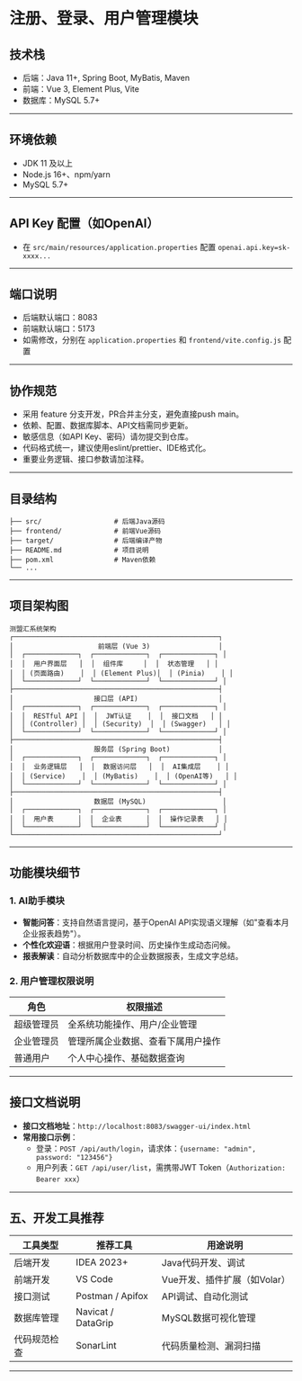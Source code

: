 # 注册、登录、用户管理模块


## 技术栈
- 后端：Java 11+, Spring Boot, MyBatis, Maven
- 前端：Vue 3, Element Plus, Vite
- 数据库：MySQL 5.7+

---

## 环境依赖
- JDK 11 及以上
- Node.js 16+、npm/yarn
- MySQL 5.7+

---

## API Key 配置（如OpenAI）
- 在 `src/main/resources/application.properties` 配置 `openai.api.key=sk-xxxx...`

---

## 端口说明
- 后端默认端口：8083
- 前端默认端口：5173
- 如需修改，分别在 `application.properties` 和 `frontend/vite.config.js` 配置

---

## 协作规范
- 采用 feature 分支开发，PR合并主分支，避免直接push main。
- 依赖、配置、数据库脚本、API文档需同步更新。
- 敏感信息（如API Key、密码）请勿提交到仓库。
- 代码格式统一，建议使用eslint/prettier、IDE格式化。
- 重要业务逻辑、接口参数请加注释。

---

## 目录结构
```
├── src/                  # 后端Java源码
├── frontend/             # 前端Vue源码
├── target/               # 后端编译产物
├── README.md             # 项目说明
├── pom.xml               # Maven依赖
└── ...
```

---

## 项目架构图

```
测盟汇系统架构
┌───────────────────────────────────────────────────┐
│                     前端层 (Vue 3)                 │
│  ┌─────────────┐  ┌─────────────┐  ┌─────────────┐ │
│  │  用户界面层   │  │  组件库     │  │  状态管理   │ │
│  │ (页面路由)    │  │ (Element Plus)│  │ (Pinia)    │ │
│  └─────────────┘  └─────────────┘  └─────────────┘ │
├───────────────────────────────────────────────────┤
│                    接口层 (API)                    │
│  ┌─────────────┐  ┌─────────────┐  ┌─────────────┐ │
│  │  RESTful API │  │  JWT认证    │  │  接口文档   │ │
│  │ (Controller) │  │ (Security)  │  │ (Swagger)   │ │
│  └─────────────┘  └─────────────┘  └─────────────┘ │
├───────────────────────────────────────────────────┤
│                    服务层 (Spring Boot)            │
│  ┌─────────────┐  ┌─────────────┐  ┌─────────────┐ │
│  │  业务逻辑层   │  │  数据访问层   │  │  AI集成层    │ │
│  │ (Service)    │  │ (MyBatis)    │  │ (OpenAI等)   │ │
│  └─────────────┘  └─────────────┘  └─────────────┘ │
├───────────────────────────────────────────────────┤
│                    数据层 (MySQL)                   │
│  ┌─────────────┐  ┌─────────────┐  ┌─────────────┐ │
│  │  用户表      │  │  企业表      │  │  操作记录表   │ │
│  └─────────────┘  └─────────────┘  └─────────────┘ │
└───────────────────────────────────────────────────┘
```

---

## 功能模块细节

### 1. AI助手模块
- **智能问答**：支持自然语言提问，基于OpenAI API实现语义理解（如"查看本月企业报表趋势"）。
- **个性化欢迎语**：根据用户登录时间、历史操作生成动态问候。
- **报表解读**：自动分析数据库中的企业数据报表，生成文字总结。

### 2. 用户管理权限说明

| 角色       | 权限描述                          |
|------------|-----------------------------------|
| 超级管理员 | 全系统功能操作、用户/企业管理      |
| 企业管理员 | 管理所属企业数据、查看下属用户操作 |
| 普通用户   | 个人中心操作、基础数据查询        |

---

## 接口文档说明

- **接口文档地址**：`http://localhost:8083/swagger-ui/index.html`
- **常用接口示例**：
  - 登录：`POST /api/auth/login`，请求体：`{username: "admin", password: "123456"}`
  - 用户列表：`GET /api/user/list`，需携带JWT Token（`Authorization: Bearer xxx`）

---

## 五、开发工具推荐

| 工具类型       | 推荐工具                | 用途说明                          |
|----------------|-------------------------|-----------------------------------|
| 后端开发       | IDEA 2023+              | Java代码开发、调试                |
| 前端开发       | VS Code                 | Vue开发、插件扩展（如Volar）      |
| 接口测试       | Postman / Apifox        | API调试、自动化测试              |
| 数据库管理     | Navicat / DataGrip      | MySQL数据可视化管理              |
| 代码规范检查   | SonarLint               | 代码质量检测、漏洞扫描            |

---


